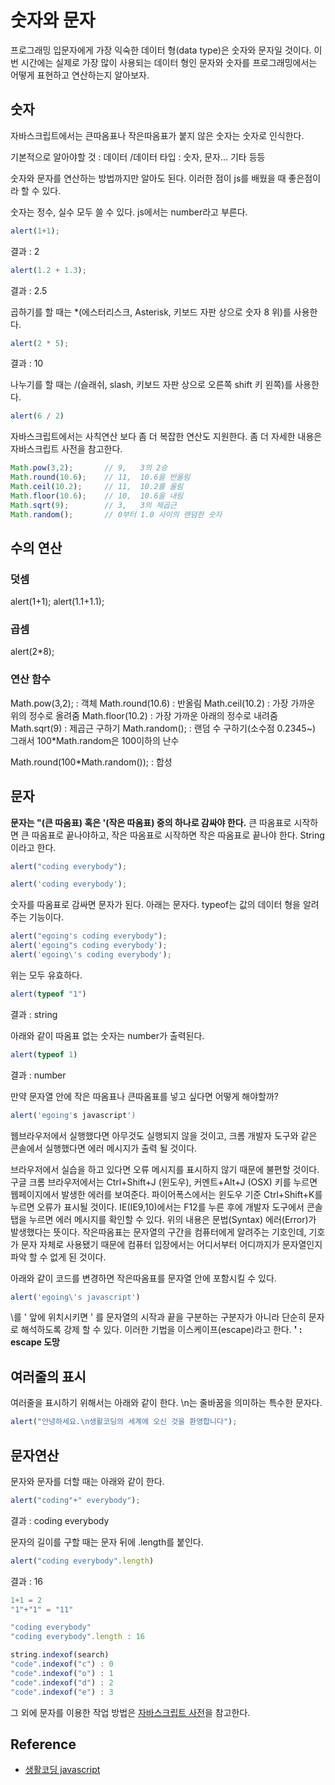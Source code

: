 # 숫자와 문자
프로그래밍 입문자에게 가장 익숙한 데이터 형(data type)은 숫자와 문자일 것이다. 이번 시간에는 실제로 가장 많이 사용되는 데이터 형인 문자와 숫자를 프로그래밍에서는 어떻게 표현하고 연산하는지 알아보자.

## 숫자
자바스크립트에서는 큰따옴표나 작은따옴표가 붙지 않은 숫자는 숫자로 인식한다.

기본적으로 알아야할 것 : 데이터 /데이터 타입 : 숫자, 문자... 기타 등등

숫자와 문자를 연산하는 방법까지만 알아도 된다. 이러한 점이 js를 배웠을 때 좋은점이라 할 수 있다.

숫자는 정수, 실수 모두 쓸 수 있다. js에서는 number라고 부른다.

```js
alert(1+1);
```
결과 : 2

```js
alert(1.2 + 1.3);
```
결과 : 2.5

곱하기를 할 때는 *(에스터리스크, Asterisk, 키보드 자판 상으로 숫자 8 위)를 사용한다.

```js
alert(2 * 5);
```
결과 : 10

나누기를 할 때는 /(슬래쉬, slash, 키보드 자판 상으로 오른쪽 shift 키 왼쪽)를 사용한다.

```js
alert(6 / 2)
```
자바스크립트에서는 사칙연산 보다 좀 더 복잡한 연산도 지원한다. 좀 더 자세한 내용은 자바스크립트 사전을 참고한다.

```js
Math.pow(3,2);       // 9,   3의 2승 
Math.round(10.6);    // 11,  10.6을 반올림
Math.ceil(10.2);     // 11,  10.2를 올림
Math.floor(10.6);    // 10,  10.6을 내림
Math.sqrt(9);        // 3,   3의 제곱근
Math.random();       // 0부터 1.0 사이의 랜덤한 숫자
```
## 수의 연산

### 덧셈 
alert(1+1);
alert(1.1+1.1);
### 곱셈
alert(2*8);
### 연산 함수
Math.pow(3,2); : 객체
Math.round(10.6) : 반올림
Math.ceil(10.2) : 가장 가까운 위의 정수로 올려줌
Math.floor(10.2) : 가장 가까운 아래의 정수로 내려줌
Math.sqrt(9) : 제곱근 구하기
Math.random(); : 랜덤 수 구하기(소수점 0.2345~)
그래서 100*Math.random은 100이하의 난수

Math.round(100*Math.random()); : 합성

## 문자
**문자는 "(큰 따옴표) 혹은 '(작은 따옴표) 중의 하나로 감싸야 한다.** 큰 따옴표로 시작하면 큰 따옴표로 끝나야하고, 작은 따옴표로 시작하면 작은 따옴표로 끝나야 한다. String이라고 한다.

```js
alert("coding everybody");
```
```js
alert('coding everybody');
```
숫자를 따옴표로 감싸면 문자가 된다. 아래는 문자다. typeof는 값의 데이터 형을 알려주는 기능이다.

```js
alert("egoing's coding everybody");
alert('egoing"s coding everybody');
alert('egoing\'s coding everybody');
```

위는 모두 유효하다.

```js
alert(typeof "1")
```
결과 : string

아래와 같이 따옴표 없는 숫자는 number가 출력된다.

```js
alert(typeof 1)
```
결과 : number

만약 문자열 안에 작은 따옴표나 큰따옴표를 넣고 싶다면 어떻게 해야할까?

```js
alert('egoing's javascript')
```
웹브라우저에서 실행했다면 아무것도 실행되지 않을 것이고, 크롬 개발자 도구와 같은 콘솔에서 실행했다면 에러 메시지가 출력 될 것이다.


브라우저에서 실습을 하고 있다면 오류 메시지를 표시하지 않기 때문에 불편할 것이다. 구글 크롬 브라우저에서는 Ctrl+Shift+J (윈도우), 커멘트+Alt+J (OSX) 키를 누르면 웹페이지에서 발생한 에러를 보여준다. 파이어폭스에서는 윈도우 기준 Ctrl+Shift+K를 누르면 오류가 표시될 것이다. IE(IE9,10)에서는 F12를 누른 후에 개발자 도구에서 콘솔탭을 누르면 에러 메시지를 확인할 수 있다.
위의 내용은 문법(Syntax) 에러(Error)가 발생했다는 뜻이다. 작은따옴표는 문자열의 구간을 컴퓨터에게 알려주는 기호인데, 기호가 문자 자체로 사용됐기 때문에 컴퓨터 입장에서는 어디서부터 어디까지가 문자열인지 파악 할 수 없게 된 것이다.

아래와 같이 코드를 변경하면 작은따옴표를 문자열 안에 포함시킬 수 있다.

```js
alert('egoing\'s javascript')
```
\를 ' 앞에 위치시키면 ' 를 문자열의 시작과 끝을 구분하는 구분자가 아니라 단순히 문자로 해석하도록 강제 할 수 있다. 이러한 기법을 이스케이프(escape)라고 한다.
**\' : escape 도망**

## 여러줄의 표시
여러줄을 표시하기 위해서는 아래와 같이 한다. \n는 줄바꿈을 의미하는 특수한 문자다.

```js
alert("안녕하세요.\n생활코딩의 세계에 오신 것을 환영합니다"); 
```
## 문자연산
문자와 문자를 더할 때는 아래와 같이 한다.

```js
alert("coding"+" everybody");
```
결과 : coding everybody

문자의 길이를 구할 때는 문자 뒤에 .length를 붙인다.

```js
alert("coding everybody".length)
```
결과 : 16

```js
1+1 = 2
"1"+"1" = "11"

"coding everybody"
"coding everybody".length : 16

string.indexof(search)
"code".indexof("c") : 0
"code".indexof("o") : 1
"code".indexof("d") : 2
"code".indexof("e") : 3
```

그 외에 문자를 이용한 작업 방법은 [자바스크립트 사전](https://opentutorials.org/course/50/37)을 참고한다.

## Reference
* [생활코딩 javascript](https://opentutorials.org/course/743/4647)


